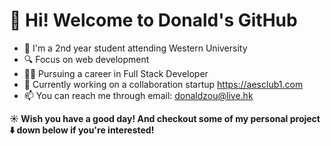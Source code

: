 # 👋 Hi! Welcome to Donald's GitHub

- 🏫  I'm a 2nd year student attending Western University 
- 🔍  Focus on web development
- 👨‍💻‍ Pursuing a career in Full Stack Developer
- 🔨 Currently working on a collaboration startup https://aesclub1.com
- 📫 You can reach me through email: <a href="mailto:donaldzou@live.hk">donaldzou@live.hk</a>

**☀️ Wish you have a good day! And checkout some of my personal project :arrow_down: down below if you're interested!**
<!--
**donaldzou/donaldzou** is a ✨ _special_ ✨ repository because its `README.md` (this file) appears on your GitHub profile.

Here are some ideas to get you started:

- 🔭 I’m currently working on ...
- 🌱 I’m currently learning ...
- 👯 I’m looking to collaborate on ...
- 🤔 I’m looking for help with ...
- 💬 Ask me about ...
- 📫 How to reach me: ...
- 😄 Pronouns: ...
- ⚡ Fun fact: ...
-->
